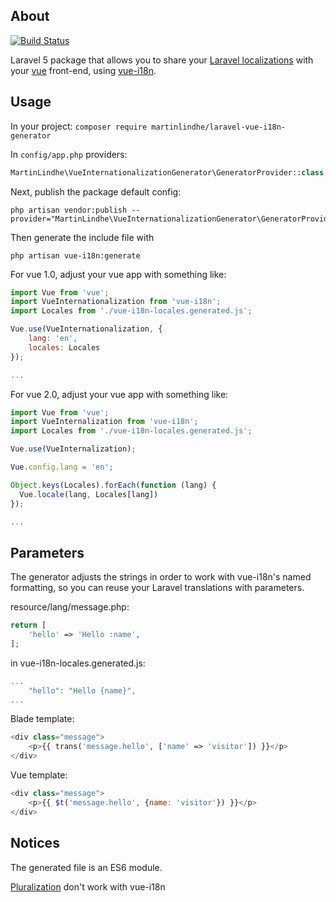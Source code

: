 ## About
[![Build Status](https://travis-ci.org/martinlindhe/laravel-vue-i18n-generator.png?branch=master)](https://travis-ci.org/martinlindhe/laravel-vue-i18n-generator)


Laravel 5 package that allows you to share your [Laravel localizations](http://laravel.com/docs/5.1/localization)
with your [vue](http://vuejs.org/) front-end, using [vue-i18n](https://github.com/kazupon/vue-i18n).


## Usage

In your project:
```composer require martinlindhe/laravel-vue-i18n-generator```

In ```config/app.php``` providers:

```php
MartinLindhe\VueInternationalizationGenerator\GeneratorProvider::class,
```

Next, publish the package default config:

```
php artisan vendor:publish --provider="MartinLindhe\VueInternationalizationGenerator\GeneratorProvider"
```

Then generate the include file with
```
php artisan vue-i18n:generate
```

For vue 1.0, adjust your vue app with something like:

```js
import Vue from 'vue';
import VueInternationalization from 'vue-i18n';
import Locales from './vue-i18n-locales.generated.js';

Vue.use(VueInternationalization, {
    lang: 'en',
    locales: Locales
});

...
```

For vue 2.0, adjust your vue app with something like:
```js
import Vue from 'vue';
import VueInternalization from 'vue-i18n';
import Locales from './vue-i18n-locales.generated.js';

Vue.use(VueInternalization);

Vue.config.lang = 'en';

Object.keys(Locales).forEach(function (lang) {
  Vue.locale(lang, Locales[lang])
});

...
```


## Parameters

The generator adjusts the strings in order to work with vue-i18n's named formatting,
so you can reuse your Laravel translations with parameters.
 
resource/lang/message.php:
```php
return [
    'hello' => 'Hello :name',
];
```

in vue-i18n-locales.generated.js:
```js
...
    "hello": "Hello {name}",
...
```

Blade template:
```php
<div class="message">
    <p>{{ trans('message.hello', ['name' => 'visitor']) }}</p>
</div>
```

Vue template:
```js
<div class="message">
    <p>{{ $t('message.hello', {name: 'visitor'}) }}</p>
</div>
```


## Notices

The generated file is an ES6 module.

[Pluralization](http://laravel.com/docs/5.1/localization#pluralization) don't work with vue-i18n
